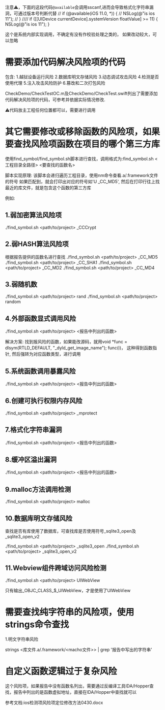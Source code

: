 注意⚠️，下面的这段代码`@available`会调用sscanf,进而会导致格式化字符串漏洞，可通过版本号判断代替
//    if (@available(iOS 11.0, *)) {
//        NSLog(@"is ios 11");
//    }
////
if ([[UIDevice currentDevice].systemVersion floatValue] >= 11) {
    NSLog(@"is ios 11");
}

这个是系统内部实现调用，不确定有没有作校验处理之类的， 如果改动较大，可以忽略

# 需要添加代码解决风险项的代码

包含:
1.越狱设备运行风险
2.数据库明文存储风险
3.动态调试攻击风险
4.检测是否使用代理
5.注入攻击风险防护
6.篡改和二次打包风险

CheckDemo/CheckTestOC.m及CheckDemo/CheckTest.swift列出了需要添加代码解决风险项的代码，可参考并依据实际情况修改.

⚠️代码放主工程任何位置都可以，需要进行调用

# 其它需要修改或移除函数的风险项，如果要查找风险项函数在项目的哪个第三方库

使用find_symbol/find_symbol.sh脚本进行查找，调用格式为:find_symbol.sh <工程目录全路径> <要查找的函数名>

脚本实现原理:
该脚本会递归遍历工程目录，使用nm命令查看.a/.framework文件的符号
如果匹配到，就会打印出对应的符号如'U _CC_MD5', 然后在打印行往上找最近的库文件，就是包含这个函数的第三方库

例如:
## 1.弱加密算法风险项
./find_symbol.sh <path/to/project> _CCCrypt

## 2.弱HASH算法风险项
根据报告提供的函数名进行查找
./find_symbol.sh <path/to/project> _CC_MD5
./find_symbol.sh <path/to/project> _CC_SHA1
./find_symbol.sh <path/to/project> _CC_MD2
./find_symbol.sh <path/to/project> _CC_MD4

## 3.弱随机数
./find_symbol.sh <path/to/project> rand
./find_symbol.sh <path/to/project> random

## 4.外部函数显式调用风险

./find_symbol.sh <path/to/project> <报告中列出的函数>

解决方案:
找到报风险的函数，如果能改源码，就用void *func = dlsym(RTLD_DEFAULT, "_dyld_get_image_name"); func(i)， 这种得到函数指针, 然后强转为对应函数类型，进行调用

## 5.系统函数调用暴露风险

./find_symbol.sh <path/to/project> <报告中列出的函数>

## 6.创建可执行权限内存风险

./find_symbol.sh <path/to/project> _mprotect

## 7.格式化字符串漏洞

./find_symbol.sh <path/to/project> <报告中列出的函数>

## 8.缓冲区溢出漏洞

./find_symbol.sh <path/to/project> <报告中列出的函数>

## 9.malloc方法调用检测

./find_symbol.sh <path/to/project> malloc

## 10.数据库明文存储风险

查找是否有库使用了数据库，可查找库是否使用符号_sqlite3_open及_sqlite3_open_v2

./find_symbol.sh <path/to/project> _sqlite3_open
./find_symbol.sh <path/to/project> _sqlite3_open_v2

## 11.Webview组件跨域访问风险检测

./find_symbol.sh <path/to/project> UIWebView

只有输出_OBJC_CLASS_$_UIWebView，才是使用了UIWebView


# 需要查找纯字符串的风险项，使用strings命令查找

1.明文字符串风险

strings <库文件.a/.framework/<macho文件>> | grep '报告中写出的字符串'

# 自定义函数逻辑过于复杂风险

这个风险项，如果报告中没有函数名列出，需要通过反编译工具IDA/Hopper查找，报告中列出的是函数虚拟地址，直接在IDA/Hopper中查找就可以

参考文档:ios检测项风险项定位修改方法0430.docx

